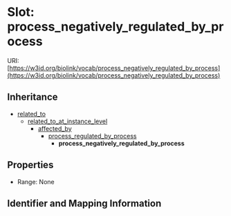 # Slot: process_negatively_regulated_by_process

URI: [https://w3id.org/biolink/vocab/process_negatively_regulated_by_process](https://w3id.org/biolink/vocab/process_negatively_regulated_by_process)




## Inheritance

* [related_to](related_to.md)
    * [related_to_at_instance_level](related_to_at_instance_level.md)
        * [affected_by](affected_by.md)
            * [process_regulated_by_process](process_regulated_by_process.md)
                * **process_negatively_regulated_by_process**



## Properties

 * Range: None



## Identifier and Mapping Information





